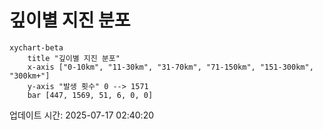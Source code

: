 # 깊이별 지진 분포

```mermaid
xychart-beta
    title "깊이별 지진 분포"
    x-axis ["0-10km", "11-30km", "31-70km", "71-150km", "151-300km", "300km+"]
    y-axis "발생 횟수" 0 --> 1571
    bar [447, 1569, 51, 6, 0, 0]
```

업데이트 시간: 2025-07-17 02:40:20

